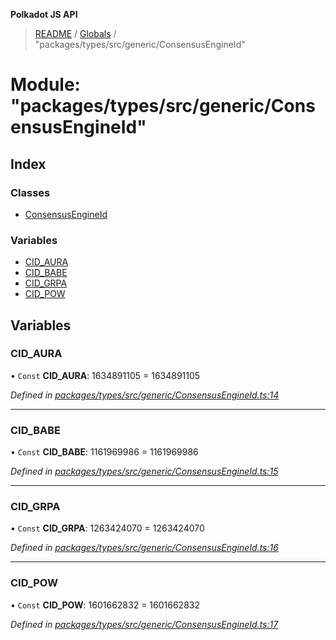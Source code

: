 **Polkadot JS API**

> [README](../README.md) / [Globals](../globals.md) / "packages/types/src/generic/ConsensusEngineId"

# Module: "packages/types/src/generic/ConsensusEngineId"

## Index

### Classes

* [ConsensusEngineId](../classes/_packages_types_src_generic_consensusengineid_.consensusengineid.md)

### Variables

* [CID\_AURA](_packages_types_src_generic_consensusengineid_.md#cid_aura)
* [CID\_BABE](_packages_types_src_generic_consensusengineid_.md#cid_babe)
* [CID\_GRPA](_packages_types_src_generic_consensusengineid_.md#cid_grpa)
* [CID\_POW](_packages_types_src_generic_consensusengineid_.md#cid_pow)

## Variables

### CID\_AURA

• `Const` **CID\_AURA**: 1634891105 = 1634891105

*Defined in [packages/types/src/generic/ConsensusEngineId.ts:14](https://github.com/polkadot-js/api/blob/ee6b6da02/packages/types/src/generic/ConsensusEngineId.ts#L14)*

___

### CID\_BABE

• `Const` **CID\_BABE**: 1161969986 = 1161969986

*Defined in [packages/types/src/generic/ConsensusEngineId.ts:15](https://github.com/polkadot-js/api/blob/ee6b6da02/packages/types/src/generic/ConsensusEngineId.ts#L15)*

___

### CID\_GRPA

• `Const` **CID\_GRPA**: 1263424070 = 1263424070

*Defined in [packages/types/src/generic/ConsensusEngineId.ts:16](https://github.com/polkadot-js/api/blob/ee6b6da02/packages/types/src/generic/ConsensusEngineId.ts#L16)*

___

### CID\_POW

• `Const` **CID\_POW**: 1601662832 = 1601662832

*Defined in [packages/types/src/generic/ConsensusEngineId.ts:17](https://github.com/polkadot-js/api/blob/ee6b6da02/packages/types/src/generic/ConsensusEngineId.ts#L17)*
